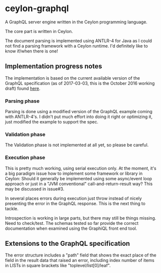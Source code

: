 # ceylon-graphql
A GraphQL server engine written in the Ceylon programming language.

The core part is written in Ceylon.

The document parsing is implemented using ANTLR-4 for Java as I could not find a parsing framework with a Ceylon runtime.
I'd definitely like to know if/when there is one!

## Implementation progress notes

The implementation is based on the current available version of the GraphQL specification (as of 2017-03-03, this is the
October 2016 working draft) found [here](http://facebook.github.io/graphql/).

### Parsing phase

Parsing is done using a modified version of the GraphQL example coming with ANTLR-4's.
I didn't put much effort into doing it right or optimizing it, just modified the
example to support the spec.

### Validation phase

The Validation phase is not implemented at all yet, so please be careful.

### Execution phase

This is pretty much working, using serial execution only.
At the moment, it's a big paradigm issue how to implement some framework or library in Ceylon:
Should it generally be implemented using some async/event loop approach or just in a "JVM conventional"
call-and-return-result way? This may be discussed in issue#3.

In several places errors during execution just throw instead of nicely presenting the error in the GraphQL response. This is
the next thing to tackle.

Introspection is working in large parts, but there may still be things missing. Need to check/test.
The schemas tested so far provide the correct documentation when examined using the GraphiQL front end tool.

## Extensions to the GraphQL specification

The error structure includes a "path" field that shows the exact place of the field in the result data that raised an
error, including index number of items in LISTs in square brackets like "toplevel/list[0]/leaf".
